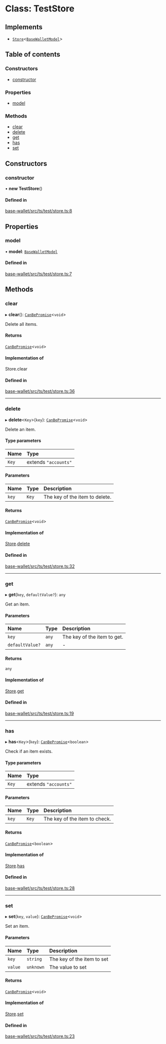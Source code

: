# Class: TestStore

## Implements

- [`Store`](../interfaces/Store.md)<[`BaseWalletModel`](../interfaces/BaseWalletModel.md)\>

## Table of contents

### Constructors

- [constructor](TestStore.md#constructor)

### Properties

- [model](TestStore.md#model)

### Methods

- [clear](TestStore.md#clear)
- [delete](TestStore.md#delete)
- [get](TestStore.md#get)
- [has](TestStore.md#has)
- [set](TestStore.md#set)

## Constructors

### constructor

• **new TestStore**()

#### Defined in

[base-wallet/src/ts/test/store.ts:8](https://gitlab.com/i3-market/code/wp3/t3.2/i3m-wallet-monorepo/-/blob/1881fda/packages/base-wallet/src/ts/test/store.ts#L8)

## Properties

### model

• **model**: [`BaseWalletModel`](../interfaces/BaseWalletModel.md)

#### Defined in

[base-wallet/src/ts/test/store.ts:7](https://gitlab.com/i3-market/code/wp3/t3.2/i3m-wallet-monorepo/-/blob/1881fda/packages/base-wallet/src/ts/test/store.ts#L7)

## Methods

### clear

▸ **clear**(): [`CanBePromise`](../API.md#canbepromise)<`void`\>

Delete all items.

#### Returns

[`CanBePromise`](../API.md#canbepromise)<`void`\>

#### Implementation of

Store.clear

#### Defined in

[base-wallet/src/ts/test/store.ts:36](https://gitlab.com/i3-market/code/wp3/t3.2/i3m-wallet-monorepo/-/blob/1881fda/packages/base-wallet/src/ts/test/store.ts#L36)

___

### delete

▸ **delete**<`Key`\>(`key`): [`CanBePromise`](../API.md#canbepromise)<`void`\>

Delete an item.

#### Type parameters

| Name | Type |
| :------ | :------ |
| `Key` | extends ``"accounts"`` |

#### Parameters

| Name | Type | Description |
| :------ | :------ | :------ |
| `key` | `Key` | The key of the item to delete. |

#### Returns

[`CanBePromise`](../API.md#canbepromise)<`void`\>

#### Implementation of

[Store](../interfaces/Store.md).[delete](../interfaces/Store.md#delete)

#### Defined in

[base-wallet/src/ts/test/store.ts:32](https://gitlab.com/i3-market/code/wp3/t3.2/i3m-wallet-monorepo/-/blob/1881fda/packages/base-wallet/src/ts/test/store.ts#L32)

___

### get

▸ **get**(`key`, `defaultValue?`): `any`

Get an item.

#### Parameters

| Name | Type | Description |
| :------ | :------ | :------ |
| `key` | `any` | The key of the item to get. |
| `defaultValue?` | `any` | - |

#### Returns

`any`

#### Implementation of

[Store](../interfaces/Store.md).[get](../interfaces/Store.md#get)

#### Defined in

[base-wallet/src/ts/test/store.ts:19](https://gitlab.com/i3-market/code/wp3/t3.2/i3m-wallet-monorepo/-/blob/1881fda/packages/base-wallet/src/ts/test/store.ts#L19)

___

### has

▸ **has**<`Key`\>(`key`): [`CanBePromise`](../API.md#canbepromise)<`boolean`\>

Check if an item exists.

#### Type parameters

| Name | Type |
| :------ | :------ |
| `Key` | extends ``"accounts"`` |

#### Parameters

| Name | Type | Description |
| :------ | :------ | :------ |
| `key` | `Key` | The key of the item to check. |

#### Returns

[`CanBePromise`](../API.md#canbepromise)<`boolean`\>

#### Implementation of

[Store](../interfaces/Store.md).[has](../interfaces/Store.md#has)

#### Defined in

[base-wallet/src/ts/test/store.ts:28](https://gitlab.com/i3-market/code/wp3/t3.2/i3m-wallet-monorepo/-/blob/1881fda/packages/base-wallet/src/ts/test/store.ts#L28)

___

### set

▸ **set**(`key`, `value`): [`CanBePromise`](../API.md#canbepromise)<`void`\>

Set an item.

#### Parameters

| Name | Type | Description |
| :------ | :------ | :------ |
| `key` | `string` | The key of the item to set |
| `value` | `unknown` | The value to set |

#### Returns

[`CanBePromise`](../API.md#canbepromise)<`void`\>

#### Implementation of

[Store](../interfaces/Store.md).[set](../interfaces/Store.md#set)

#### Defined in

[base-wallet/src/ts/test/store.ts:23](https://gitlab.com/i3-market/code/wp3/t3.2/i3m-wallet-monorepo/-/blob/1881fda/packages/base-wallet/src/ts/test/store.ts#L23)
